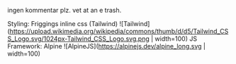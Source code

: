 ingen kommentar plz. vet at an e trash. 


Styling: Friggings inline css (Tailwind) ![Tailwind](https://upload.wikimedia.org/wikipedia/commons/thumb/d/d5/Tailwind_CSS_Logo.svg/1024px-Tailwind_CSS_Logo.svg.png | width=100)
JS Framework: Alpine ![AlpineJS](https://alpinejs.dev/alpine_long.svg | width=100)